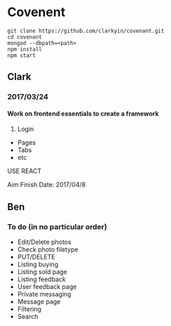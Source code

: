 # Covenent

```
git clone https://github.com/clarkyin/covenant.git
cd covenant
mongod --dbpath=<path>
npm install
npm start
```

## Clark
### 2017/03/24
#### Work on frontend essentials to create a framework

1. Login
* Pages
* Tabs
* etc

USE REACT

Aim Finish Date: 2017/04/8

## Ben
### To do (in no particular order)
* Edit/Delete photos
* Check photo filetype
* PUT/DELETE
* Listing buying
* Listing sold page
* Listing feedback
* User feedback page
* Private messaging
* Message page
* Filtering
* Search
